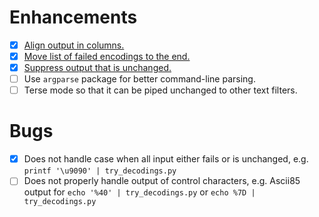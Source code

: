 
# Enhancements #

- [x] [Align output in columns.](https://github.com/nbeaver/try-decodings/issues/1)
- [x] [Move list of failed encodings to the end.](https://github.com/nbeaver/try-decodings/issues/1)
- [x] [Suppress output that is unchanged.](https://github.com/nbeaver/try-decodings/issues/2)
- [ ] Use `argparse` package for better command-line parsing.
- [ ] Terse mode so that it can be piped unchanged to other text filters.

# Bugs #

- [x] Does not handle case when all input either fails or is unchanged,
      e.g. `printf '\u9090' | try_decodings.py`
- [ ] Does not properly handle output of control characters,
      e.g. Ascii85 output for `echo '%40' | try_decodings.py`
      or `echo %7D | try_decodings.py`
